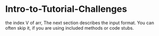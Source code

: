 # Intro-to-Tutorial-Challenges
the index V of arr, The next section describes the input format. You can often skip it, if you are using included methods or code stubs.
